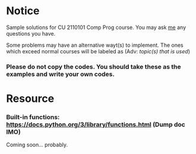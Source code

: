 # Notice
Sample solutions for CU 2110101 Comp Prog course.
You may ask [me](https://www.facebook.com/natchapolsrisang) any questions you have.

Some problems may have an alternative wayt(s) to implement. The ones which exceed normal courses will be labeled as (Adv: _topic(s) that is used_)

### Please do not copy the codes. You should take these as the examples and write your own codes.

# Resource
### Built-in functions: https://docs.python.org/3/library/functions.html (Dump doc IMO)
Coming soon... probably.